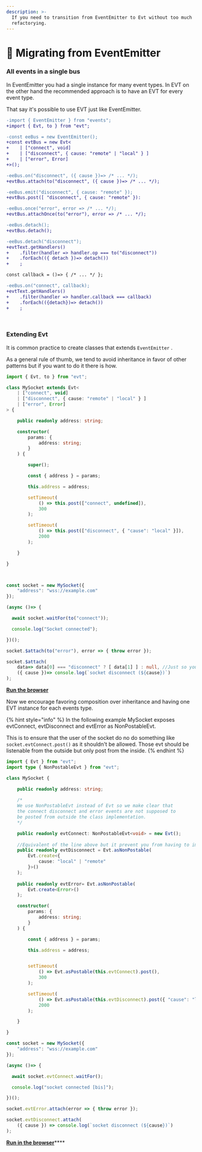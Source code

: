 ```yaml
---
description: >-
  If you need to transition from EventEmitter to Evt without too much
  refactorying.
---
```


# 🔩 Migrating from EventEmitter

### All events in a single bus

In EventEmitter you had a single instance for many event types. In EVT on the other hand the recommended approach is to have an EVT for every event type. &#x20;

That say it's possible to use EVT just like EventEmitter. &#x20;

```diff
-import { EventEmitter } from "events";
+import { Evt, to } from "evt";

-const eeBus = new EventEmitter();
+const evtBus = new Evt<
+    | ["connect", void]
+    | ["disconnect", { cause: "remote" | "local" } ]
+    | ["error", Error]
+>();

-eeBus.on("disconnect", ({ cause })=> /* ... */);
+evtBus.attach(to("disconnect", ({ cause })=> /* ... */);

-eeBus.emit("disconnect", { cause: "remote" });
+evtBus.post([ "disconnect", { cause: "remote" }):

-eeBus.once("error", error => /* ... */);
+evtBus.attachOnce(to("error"), error => /* ... */);

-eeBus.detach();
+evtBus.detach();

-eeBus.detach("disconnect");
+evtText.getHandlers()
+    .filter(handler => handler.op === to("disconnect"))
+    .forEach(({ detach })=> detach())
+    ;

const callback = ()=> { /* ... */ };

-eeBus.on("connect", callback);
+evtText.getHandlers()
+    .filter(handler => handler.callback === callback)
+    .forEach(({detach})=> detach())
+    ;

 
```



### Extending Evt

It is common practice to create classes that extends `EventEmitter` .&#x20;

As a general rule of thumb, we tend to avoid inheritance in favor of other patterns but if you want to do it there is how.

```typescript
import { Evt, to } from "evt";

class MySocket extends Evt<
    | ["connect", void]
    | ["disconnect", { cause: "remote" | "local" } ]
    | ["error", Error]
> {

    public readonly address: string;

    constructor(
        params: { 
            address: string; 
        }
    ) {

        super();

        const { address } = params;

        this.address = address;

        setTimeout(
            () => this.post(["connect", undefined]),
            300
        );

        setTimeout(
            () => this.post(["disconnect", { "cause": "local" }]),
            2000
        );

    }

}



const socket = new MySocket({ 
    "address": "wss://example.com"
});

(async ()=> {

  await socket.waitFor(to("connect"));

  console.log("Socket connected");

})();

socket.$attach(to("error"), error => { throw error });

socket.$attach(
    data=> data[0] === "disconnect" ? [ data[1] ] : null, //Just so you know this is what the to() operator do
    ({ cause })=> console.log(`socket disconnect (${cause})`)
);
```

****[**Run the browser**](https://stackblitz.com/edit/evt-inheritence-pdzywu?file=index.ts)****

Now we encourage favoring composition over inheritance and having one EVT instance for each events type.&#x20;

{% hint style="info" %}
In the following example MySocket exposes evtConnect, evtDisconnect and evtError as NonPostableEvt. &#x20;

This is to ensure that the user of the socket do no do something like `socket.evtConnect.post()` as it shouldn't be allowed. Those evt should be listenable from the outside but only post from the inside.
{% endhint %}

```typescript
import { Evt } from "evt";
import type { NonPostableEvt } from "evt";

class MySocket {

    public readonly address: string;
    
    /*
    We use NonPostableEvt instead of Evt so we make clear that
    the connect disconnect and error events are not supposed to
    be posted from outside the class implementation.
    */

    public readonly evtConnect: NonPostableEvt<void> = new Evt();
    
    //Equivalent of the line above but it prevent you from having to import the ToNonPostable helper type
    public readonly evtDisconnect = Evt.asNonPostable(
        Evt.create<{ 
            cause: "local" | "remote" 
        }>()
    ); 
    
    public readonly evtError= Evt.asNonPostable(
        Evt.create<Error>()
    );

    constructor(
        params: { 
            address: string; 
        }
    ) {

        const { address } = params;

        this.address = address;


        setTimeout(
            () => Evt.asPostable(this.evtConnect).post(),
            300
        );

        setTimeout(
            () => Evt.asPostable(this.evtDisconnect).post({ "cause": "local" }),
            2000
        );

    }

}

const socket = new MySocket({ 
    "address": "wss://example.com"
});

(async ()=> {

  await socket.evtConnect.waitFor();

  console.log("socket connected [bis]");

})();

socket.evtError.attach(error => { throw error });

socket.evtDisconnect.attach(
    ({ cause }) => console.log(`socket disconnect (${cause})`)
);
```

[**Run in the browser**](https://stackblitz.com/edit/evt-inheritence-mnhwcs?file=index.ts)****
